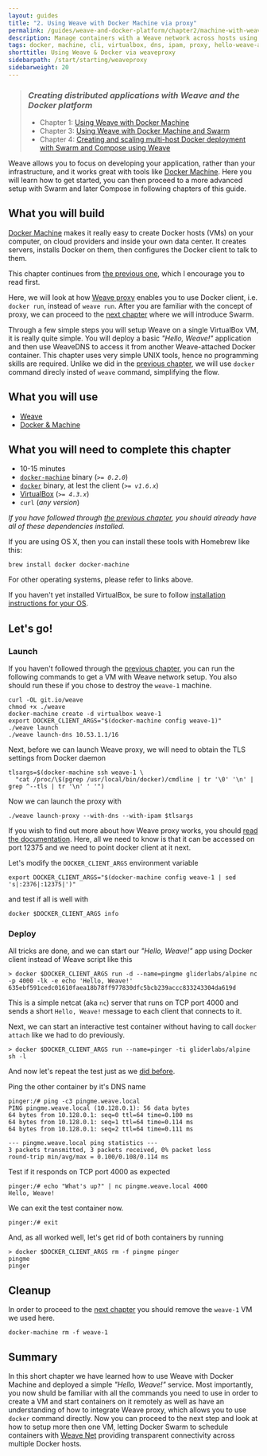 ```yaml
---
layout: guides
title: "2. Using Weave with Docker Machine via proxy"
permalink: /guides/weave-and-docker-platform/chapter2/machine-with-weave-proxy.html
description: Manage containers with a Weave network across hosts using the Weaveproxy Docker API.
tags: docker, machine, cli, virtualbox, dns, ipam, proxy, hello-weave-app
shorttitle: Using Weave & Docker via weaveproxy
sidebarpath: /start/starting/weaveproxy
sidebarweight: 20
---
```


> ### ***Creating distributed applications with Weave and the Docker platform***
>
> - Chapter 1: [Using Weave with Docker Machine][ch1]
> - Chapter 3: [Using Weave with Docker Machine and Swarm][ch3]
> - Chapter 4: [Creating and scaling multi-host Docker deployment with Swarm and Compose using Weave][ch4]

Weave allows you to focus on developing your application, rather than your infrastructure, and it works great with tools
like [Docker Machine](https://docs.docker.com/machine/). Here you will learn how to get started, you can then proceed to
a more advanced setup with Swarm and later Compose in following chapters of this guide.

## What you will build

[Docker Machine](https://docs.docker.com/machine/) makes it really easy to create Docker hosts (VMs) on your computer, on
cloud providers and inside your own data center. It creates servers, installs Docker on them, then configures the Docker
client to talk to them.

This chapter continues from [the previous one][ch1], which I encourage you to read first.

Here, we will look at how [Weave proxy][proxy] enables you to use Docker client, i.e. `docker run`, instead of `weave run`.
After you are familiar with the concept of proxy, we can proceed to the [next chapter][ch3] where we will introduce Swarm.

Through a few simple steps you will setup Weave on a single VirtualBox VM, it is really quite simple. You will deploy a
basic _"Hello, Weave!"_ application and then use WeaveDNS to access it from another Weave-attached Docker container.
This chapter uses very simple UNIX tools, hence no programming skills are required. Unlike we did in the [previous
chapter][ch1], we will use `docker` command direcly insted of `weave` command, simplifying the flow.

## What you will use

  - [Weave](http://weave.works)
  - [Docker & Machine](http://docker.com)

## What you will need to complete this chapter

  - 10-15 minutes
  - [`docker-machine`](http://docs.docker.com/machine/#installation) binary (_`>= 0.2.0`_)
  - [`docker`](https://docs.docker.com/installation/#installation) binary, at lest the client (_`>= v1.6.x`_)
  - [VirtualBox](https://www.virtualbox.org/wiki/Downloads) (_`>= 4.3.x`_)
  - `curl` (_any version_)

_If you have followed through [the previous chapter][ch1], you should already have all of these dependencies installed._

If you are using OS X, then you can install these tools with Homebrew like this:

    brew install docker docker-machine

For other operating systems, please refer to links above.

If you haven't yet installed VirtualBox, be sure to follow [installation instructions for your OS](https://www.virtualbox.org/wiki/Downloads).

## Let's go!

### Launch

If you haven't followed through the [previous chapter][prev1], you can run the following commands to get a VM with Weave
network setup. You also should run these if you chose to destroy the `weave-1` machine.

    curl -OL git.io/weave
    chmod +x ./weave
    docker-machine create -d virtualbox weave-1
    export DOCKER_CLIENT_ARGS="$(docker-machine config weave-1)"
    ./weave launch
    ./weave launch-dns 10.53.1.1/16

Next, before we can launch Weave proxy, we will need to obtain the TLS settings from Docker daemon

    tlsargs=$(docker-machine ssh weave-1 \
      "cat /proc/\$(pgrep /usr/local/bin/docker)/cmdline | tr '\0' '\n' | grep ^--tls | tr '\n' ' '")

Now we can launch the proxy with

    ./weave launch-proxy --with-dns --with-ipam $tlsargs

If you wish to find out more about how Weave proxy works, you should [read the documentation][proxy]. Here, all we need
to know is that it can be accessed on port 12375 and we need to point docker client at it next.

Let's modify the `DOCKER_CLIENT_ARGS` environment variable

    export DOCKER_CLIENT_ARGS="$(docker-machine config weave-1 | sed 's|:2376|:12375|')"

and test if all is well with

    docker $DOCKER_CLIENT_ARGS info

### Deploy

All tricks are done, and we can start our _"Hello, Weave!"_ app using Docker client instead of Weave script like this

    > docker $DOCKER_CLIENT_ARGS run -d --name=pingme gliderlabs/alpine nc -p 4000 -lk -e echo 'Hello, Weave!'
    635ebf591cedc01610faea18b78ff977830dfc5bcb239accc833243304da619d

This is a simple netcat (aka `nc`) server that runs on TCP port 4000 and sends a short `Hello, Weave!` message to each
client that connects to it.

Next, we can start an interactive test container without having to call `docker attach` like we had to do previously.

    > docker $DOCKER_CLIENT_ARGS run --name=pinger -ti gliderlabs/alpine sh -l

And now let's repeat the test just as we [did before][prev2].

Ping the other container by it's DNS name

    pinger:/# ping -c3 pingme.weave.local
    PING pingme.weave.local (10.128.0.1): 56 data bytes
    64 bytes from 10.128.0.1: seq=0 ttl=64 time=0.100 ms
    64 bytes from 10.128.0.1: seq=1 ttl=64 time=0.114 ms
    64 bytes from 10.128.0.1: seq=2 ttl=64 time=0.111 ms

    --- pingme.weave.local ping statistics ---
    3 packets transmitted, 3 packets received, 0% packet loss
    round-trip min/avg/max = 0.100/0.108/0.114 ms

Test if it responds on TCP port 4000 as expected

    pinger:/# echo "What's up?" | nc pingme.weave.local 4000
    Hello, Weave!

We can exit the test container now.

    pinger:/# exit

And, as all worked well, let's get rid of both containers by running

    > docker $DOCKER_CLIENT_ARGS rm -f pingme pinger
    pingme
    pinger

## Cleanup

In order to proceed to the [next chapter][ch3] you should remove the `weave-1` VM we used here.

    docker-machine rm -f weave-1

## Summary

In this short chapter we have learned how to use Weave with Docker Machine and deployed a simple _"Hello, Weave!"_ service.
Most importantly, you now shuld be familiar with all the commands you need to use in order to create a VM and start containers
on it remotely as well as have an understanding of how to integrate Weave proxy, which allows you to use `docker` command
directly. Now you can proceed to the next step and look at how to setup more then one VM, letting Docker Swarm to schedule
containers with [Weave Net](/net) providing transparent connectivity across multiple Docker hosts.

[proxy]: http://docs.weave.works/weave/latest_release/proxy.html
[prev1]: /guides/weave-and-docker-platform/chapter1/machine.html#launch
[prev2]: /guides/weave-and-docker-platform/chapter1/machine.html#deploy
[ch1]: /guides/weave-and-docker-platform/chapter1/machine.html
[ch2]: /guides/weave-and-docker-platform/chapter2/machine-with-weave-proxy.html
[ch3]: /guides/weave-and-docker-platform/chapter3/machine-and-swarm-with-weave-proxy.html
[ch4]: /guides/weave-and-docker-platform/chapter4/compose-scalable-swarm-cluster-with-weave.html
